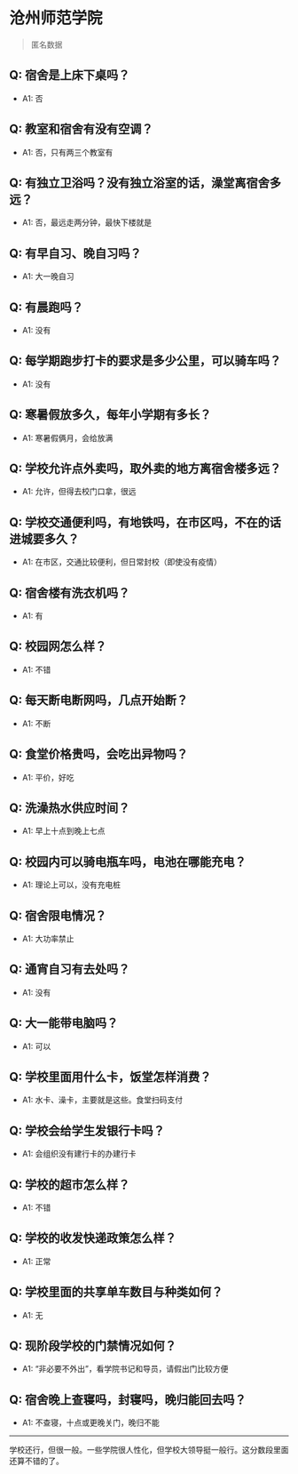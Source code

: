 # 沧州师范学院
> 匿名数据
## Q: 宿舍是上床下桌吗？
- A1: 否
## Q: 教室和宿舍有没有空调？
- A1: 否，只有两三个教室有
## Q: 有独立卫浴吗？没有独立浴室的话，澡堂离宿舍多远？
- A1: 否，最远走两分钟，最快下楼就是
## Q: 有早自习、晚自习吗？
- A1: 大一晚自习
## Q: 有晨跑吗？
- A1: 没有
## Q: 每学期跑步打卡的要求是多少公里，可以骑车吗？
- A1: 没有
## Q: 寒暑假放多久，每年小学期有多长？
- A1: 寒暑假俩月，会给放满
## Q: 学校允许点外卖吗，取外卖的地方离宿舍楼多远？
- A1: 允许，但得去校门口拿，很远
## Q: 学校交通便利吗，有地铁吗，在市区吗，不在的话进城要多久？
- A1: 在市区，交通比较便利，但日常封校（即使没有疫情）
## Q: 宿舍楼有洗衣机吗？
- A1: 有
## Q: 校园网怎么样？
- A1: 不错
## Q: 每天断电断网吗，几点开始断？
- A1: 不断
## Q: 食堂价格贵吗，会吃出异物吗？
- A1: 平价，好吃
## Q: 洗澡热水供应时间？
- A1: 早上十点到晚上七点
## Q: 校园内可以骑电瓶车吗，电池在哪能充电？
- A1: 理论上可以，没有充电桩
## Q: 宿舍限电情况？
- A1: 大功率禁止
## Q: 通宵自习有去处吗？
- A1: 没有
## Q: 大一能带电脑吗？
- A1: 可以
## Q: 学校里面用什么卡，饭堂怎样消费？
- A1: 水卡、澡卡，主要就是这些。食堂扫码支付
## Q: 学校会给学生发银行卡吗？
- A1: 会组织没有建行卡的办建行卡
## Q: 学校的超市怎么样？
- A1: 不错
## Q: 学校的收发快递政策怎么样？
- A1: 正常
## Q: 学校里面的共享单车数目与种类如何？
- A1: 无
## Q: 现阶段学校的门禁情况如何？
- A1: “非必要不外出”，看学院书记和导员，请假出门比较方便
## Q: 宿舍晚上查寝吗，封寝吗，晚归能回去吗？
- A1: 不查寝，十点或更晚关门，晚归不能
***
学校还行，但很一般。一些学院很人性化，但学校大领导挺一般行。这分数段里面还算不错的了。